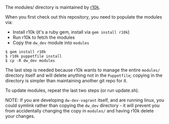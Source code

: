 The modules/ directory is maintained by [r10k](https://github.com/puppetlabs/r10k).

When you first check out this repository, you need to populate the modules via:

- Install r10k (it's a ruby gem, install via `gem install r10k`)
- Run r10k to fetch the modules
- Copy the `dw_dev` module into `modules`

```
$ gem install r10k
$ r10k puppetfile install
$ cp -R dw_dev modules
```

The last step is needed because r10k wants to manage the entire `modules/`
directory itself and will delete anything not in the `Puppetfile`; copying in
the directory is simpler than maintaining another git repo for it.

To update modules, repeat the last two steps (or run update.sh).

NOTE: If you are developing `dw-dev-vagrant` itself, and are running linux, you
could symlink rather than copying the `dw_dev` directory - it will prevent you
from accidentally changing the copy in `modules/` and having r10k delete your
changes.
